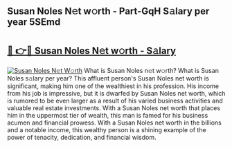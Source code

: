 ## Susan Noles N𝚎t w𝚘rth - Part-GqH S𝚊lary per year 5SEmd

# <h2><a href="http://gc1cwaf.nevu.top/?p=Susan+Noles">🔗 👉🔴 Susan Noles N𝚎t w𝚘rth - S𝚊lary</a></h2>

[![Susan Noles N𝚎t W𝚘rth](https://i.imgur.com/Oavwk0R.jpeg)](http://gc1cwaf.nevu.top/?p=Susan+Noles)
What is Susan Noles n𝚎t w𝚘rth? What is Susan Noles s𝚊lary per year?
This affluent person's Susan Noles net worth is significant, making him one of the wealthiest in his profession. His income from his job is impressive, but it is dwarfed by Susan Noles net worth, which is rumored to be even larger as a result of his varied business activities and valuable real estate investments. With a Susan Noles net worth that places him in the uppermost tier of wealth, this man is famed for his business acumen and financial prowess. With a Susan Noles net worth in the billions and a notable income, this wealthy person is a shining example of the power of tenacity, dedication, and financial wisdom.

